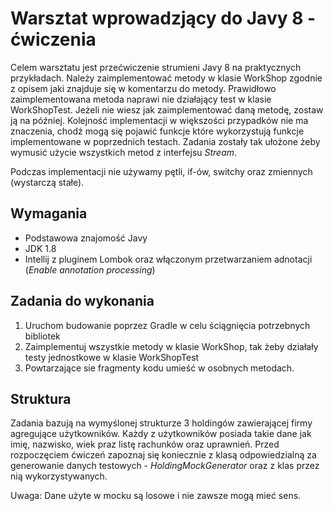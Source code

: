 # Warsztat wprowadzjący do Javy 8 - ćwiczenia
Celem warsztatu jest przećwiczenie strumieni Javy 8 na praktycznych przykładach. Należy zaimplementować metody w klasie WorkShop zgodnie 
z opisem jaki znajduje się w komentarzu do metody. Prawidłowo zaimplementowana metoda naprawi nie działający test w klasie WorkShopTest.
Jeżeli nie wiesz jak zaimplementować daną metodę, zostaw ją na później. Kolejność implementacji w większości przypadków nie ma znaczenia, chodź 
mogą się pojawić funkcje które wykorzystują funkcje implementowane w poprzednich testach. Zadania zostały tak ułożone żeby wymusić użycie 
wszystkich metod z interfejsu _Stream_.

Podczas implementacji nie używamy pętli, if-ów, switchy oraz zmiennych (wystarczą stałe). 

## Wymagania
  - Podstawowa znajomość Javy 
  - JDK 1.8
  - Intellij z pluginem Lombok oraz włączonym przetwarzaniem adnotacji (_Enable annotation processing_)
  
## Zadania do wykonania

  1. Uruchom budowanie poprzez Gradle w celu ściągnięcia potrzebnych bibliotek
  1. Zaimplementuj wszystkie metody w klasie WorkShop, tak żeby działały testy jednostkowe w klasie 
  WorkShopTest
  1. Powtarzające sie fragmenty kodu umieść w osobnych metodach. 
  
## Struktura
Zadania bazują na wymyślonej strukturze 3 holdingów zawierającej firmy agregujące użytkowników. Każdy z użytkowników posiada takie dane
jak imię, nazwisko, wiek praz listę rachunków oraz uprawnień. Przed rozpoczęciem ćwiczeń zapoznaj się koniecznie z klasą odpowiedzialną
za generowanie danych testowych - _HoldingMockGenerator_ oraz z klas przez nią wykorzystywanych. 

Uwaga: Dane użyte w mocku są losowe i nie zawsze mogą mieć sens. 